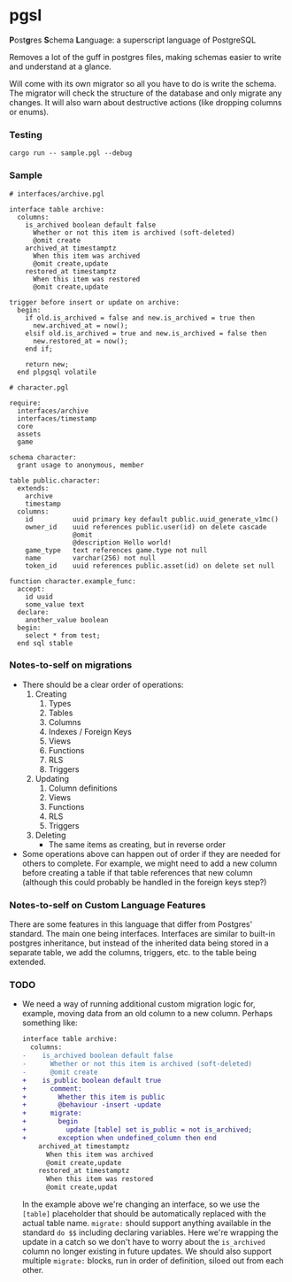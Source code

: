 # pgsl
**P**ost**g**res **S**chema **L**anguage: a superscript language of PostgreSQL

Removes a lot of the guff in postgres files, making schemas easier to write and 
understand at a glance.

Will come with its own migrator so all you have to do is write the schema. The 
migrator will check the structure of the database and only migrate any changes.
It will also warn about destructive actions (like dropping columns or enums).

### Testing

```shell
cargo run -- sample.pgl --debug
```

### Sample

```text
# interfaces/archive.pgl

interface table archive:
  columns:
    is_archived boolean default false
      Whether or not this item is archived (soft-deleted)
      @omit create
    archived_at timestamptz
      When this item was archived
      @omit create,update
    restored_at timestamptz
      When this item was restored
      @omit create,update

trigger before insert or update on archive:
  begin:
    if old.is_archived = false and new.is_archived = true then
      new.archived_at = now();
    elsif old.is_archived = true and new.is_archived = false then
      new.restored_at = now();
    end if;

    return new;
  end plpgsql volatile

# character.pgl

require:
  interfaces/archive
  interfaces/timestamp
  core
  assets
  game

schema character:
  grant usage to anonymous, member

table public.character:
  extends:
    archive
    timestamp
  columns:
    id          uuid primary key default public.uuid_generate_v1mc()
    owner_id    uuid references public.user(id) on delete cascade
                @omit
                @description Hello world!
    game_type   text references game.type not null
    name        varchar(256) not null
    token_id    uuid references public.asset(id) on delete set null

function character.example_func:
  accept:
    id uuid
    some_value text
  declare:
    another_value boolean
  begin:
    select * from test;
  end sql stable
```

### Notes-to-self on migrations
- There should be a clear order of operations:
  1. Creating
     1. Types
     2. Tables
     3. Columns
     4. Indexes / Foreign Keys
     5. Views
     6. Functions
     7. RLS
     8. Triggers
  2. Updating
     1. Column definitions
     2. Views
     3. Functions
     4. RLS
     5. Triggers
  3. Deleting
     - The same items as creating, but in reverse order
- Some operations above can happen out of order if they are needed for others 
  to complete. For example, we might need to add a new column before creating a
  table if that table references that new column (although this could probably 
  be handled in the foreign keys step?)

### Notes-to-self on Custom Language Features
There are some features in this language that differ from Postgres' standard.
The main one being interfaces. Interfaces are similar to built-in postgres 
inheritance, but instead of the inherited data being stored in a separate table,
we add the columns, triggers, etc. to the table being extended.

### TODO
- We need a way of running additional custom migration logic for, example, 
  moving data from an old column to a new column. Perhaps something like:
  ```diff
  interface table archive:
    columns:
  -    is_archived boolean default false
  -      Whether or not this item is archived (soft-deleted)
  -      @omit create
  +    is_public boolean default true
  +      comment:
  +        Whether this item is public
  +        @behaviour -insert -update
  +      migrate:
  +        begin
  +          update [table] set is_public = not is_archived;
  +        exception when undefined_column then end
      archived_at timestamptz
        When this item was archived
        @omit create,update
      restored_at timestamptz
        When this item was restored
        @omit create,updat
  ```
  In the example above we're changing an interface, so we use the `[table]`
  placeholder that should be automatically replaced with the actual table name.
  `migrate:` should support anything available in the standard `do $$` including
  declaring variables. Here we're wrapping the update in a catch so we don't 
  have to worry about the `is_archived` column no longer existing in future 
  updates. We should also support multiple `migrate:` blocks, run in order of 
  definition, siloed out from each other.
